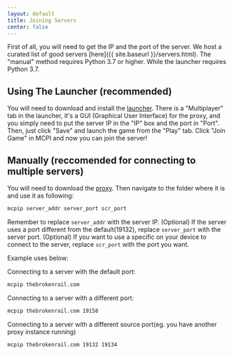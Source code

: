 ```yaml
---
layout: default
title: Joining Servers
center: false
---
```


First of all, you will need to get the IP and the port of the server. We host a curated list of good servers [here]({{ site.baseurl }}/servers.html). The "manual" method requires Python 3.7 or higher. While the launcher requires Python 3.7.

## Using The Launcher (recommended)
You will need to download and install the [launcher](https://github.com/MCPI-Revival/MCPIL). There is a "Multiplayer" tab in the launcher, it's a GUI (Graphical User Interface) for the proxy, and you simply need to put the server IP in the "IP" box and the port in "Port". Then, just click "Save" and launch the game from the "Play" tab. Click "Join Game" in MCPI and now you can join the server!

## Manually (reccomended for connecting to multiple servers)
You will need to download the [proxy](https://github.com/MCPI-Revival/proxy/). Then navigate to the folder where it is and use it as following:

```sh
mcpip server_addr server_port scr_port
```

Remember to replace ``server_addr`` with the server IP. (Optional) If the server uses a port different from the default(19132), replace ``server_port`` with the server port. (Optional) If you want to use a specific on your device to connect to the server, replace ``scr_port`` with the port you want.

Example uses below:

Connecting to a server with the default port:
```sh
mcpip thebrokenrail.com
```

Connecting to a server with a different port:
```sh
mcpip thebrokenrail.com 19158
```

Connecting to a server with a different source port(eg. you have another proxy instance running)
```sh
mcpip thebrokenrail.com 19132 19134
```
